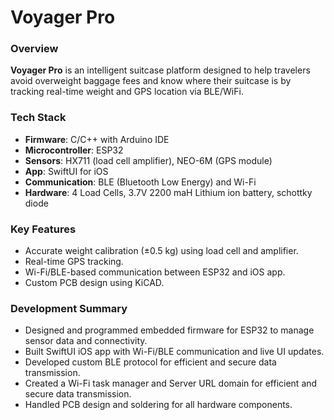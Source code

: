 # Voyager Pro

### Overview
**Voyager Pro** is an intelligent suitcase platform designed to help travelers avoid overweight baggage fees and know where their suitcase is by tracking real-time weight and GPS location via BLE/WiFi.

### Tech Stack
- **Firmware**: C/C++ with Arduino IDE
- **Microcontroller**: ESP32
- **Sensors**: HX711 (load cell amplifier), NEO-6M (GPS module)
- **App**: SwiftUI for iOS
- **Communication**: BLE (Bluetooth Low Energy) and Wi-Fi
- **Hardware**: 4 Load Cells, 3.7V 2200 maH Lithium ion battery, schottky diode

### Key Features
- Accurate weight calibration (±0.5 kg) using load cell and amplifier.
- Real-time GPS tracking.
- Wi-Fi/BLE-based communication between ESP32 and iOS app.
- Custom PCB design using KiCAD.

### Development Summary
- Designed and programmed embedded firmware for ESP32 to manage sensor data and connectivity.
- Built SwiftUI iOS app with Wi-Fi/BLE communication and live UI updates.
- Developed custom BLE protocol for efficient and secure data transmission.
- Created a Wi-Fi task manager and Server URL domain for efficient and secure data transmission.
- Handled PCB design and soldering for all hardware components.
